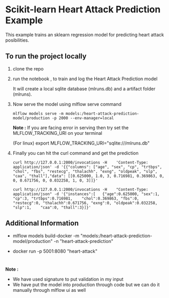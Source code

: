 # Scikit-learn Heart Attack Prediction Example

This example trains an sklearn regression model for predicting heart attack posibilities.

## To run the project locally

1. clone the repo
2. run the notebook , to train and log the Heart Attack Prediction model

   It will create a local sqlite database (mlruns.db) and a artifact folder (mlruns).

3. Now serve the model using mlflow serve command

   ```
   mlflow models serve -m models:/heart-attack-prediction-model/production -p 2000 --env-manager=local
   ```
   **Note :** If you are facing error in serving then try set the MLFLOW_TRACKING_URI on your terminal

   (For linux) export MLFLOW_TRACKING_URI="sqlite:///mlruns.db"

4. Finally you can hit the curl command and get the prediction

   ```
   curl http://127.0.0.1:2000/invocations -H    'Content-Type: application/json' -d '{{"columns": ["age", "sex", "cp", "trtbps", "chol", "fbs", "restecg", "thalachh", "exng", "oldpeak", "slp", "caa", "thall"],"data": [[0.625000, 1.0, 3, 0.716981, 0.369863, 0, 0, 0.671756, 0, 0.032258, 1, 0, 3]]}'
   ```
   
   ```
   curl http://127.0.0.1:2000/invocations -H    "Content-Type: application/json" -d '{"instances":[   {"age":0.625000, "sex":1, "cp":3, "trtbps":0.716981,    "chol":0.369863, "fbs":0, "restecg":0, "thalachh":0.671756, "exng":0, "oldpeak":0.032258, "slp":1,    "caa":0, "thall":3}]}'
   ```

## Additional Information

* mlflow models build-docker -m "models:/heart-attack-prediction-model/production" -n "heart-attack-prediction"

* docker run -p 5001:8080 "heart-attack"

#
#

**Note :** 

*  We have used signature to put validation in my input
*  We have put the model into production through code but we can do it manually through mlflow ui as well